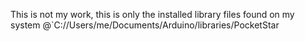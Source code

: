 This is not my work, this is only the installed library files found on my system @`C://Users/me/Documents/Arduino/libraries/PocketStar
